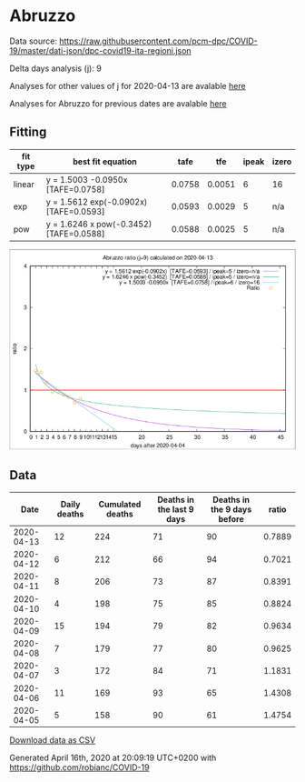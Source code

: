 # Abruzzo

Data source: https://raw.githubusercontent.com/pcm-dpc/COVID-19/master/dati-json/dpc-covid19-ita-regioni.json

Delta days analysis (j): 9

Analyses for other values of j for 2020-04-13 are avalable [here](../2020-04-13/README.md)

Analyses for Abruzzo for previous dates are avalable [here](../README.md)

## Fitting 
|fit type|best fit equation|tafe|tfe|ipeak|izero|
|-------|-----|--------|------|---|---|
|linear|y = 1.5003 -0.0950x  [TAFE=0.0758]|0.0758|0.0051|6|16|
|exp|y = 1.5612 exp(-0.0902x)  [TAFE=0.0593]|0.0593|0.0029|5|n/a|
|pow|y = 1.6246 x pow(-0.3452)  [TAFE=0.0588]|0.0588|0.0025|5|n/a|

![Plot](COVID-19_abruzzo_j9_2020-04-13.png)

## Data
|Date|Daily deaths|Cumulated deaths|Deaths in the last 9 days|Deaths in the 9 days before|ratio|
|----|----------|-----------|-------|--------------------|-----|
|2020-04-13|12|224|71|90|0.7889|
|2020-04-12|6|212|66|94|0.7021|
|2020-04-11|8|206|73|87|0.8391|
|2020-04-10|4|198|75|85|0.8824|
|2020-04-09|15|194|79|82|0.9634|
|2020-04-08|7|179|77|80|0.9625|
|2020-04-07|3|172|84|71|1.1831|
|2020-04-06|11|169|93|65|1.4308|
|2020-04-05|5|158|90|61|1.4754|

[Download data as CSV](COVID-19_abruzzo_j9_2020-04-13.csv)

Generated April 16th, 2020 at 20:09:19 UTC+0200 with https://github.com/robianc/COVID-19
